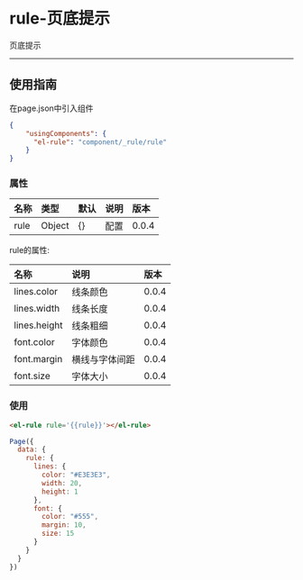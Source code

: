 # rule-页底提示

页底提示

---

## 使用指南

在page.json中引入组件

```json
{
    "usingComponents": {
      "el-rule": "component/_rule/rule"
    }
}
```

### 属性

| 名称 | 类型 | 默认 | 说明 | 版本 |
| :--- | :--- | :--- | :--- | :--- |
| rule | Object | {} | 配置 | 0.0.4 |

rule的属性:

| 名称 | 说明 | 版本 |
| :--- | :--- | :--- |
| lines.color | 线条颜色 | 0.0.4 |
| lines.width | 线条长度 | 0.0.4 |
| lines.height | 线条粗细 | 0.0.4 |
| font.color | 字体颜色 | 0.0.4 |
| font.margin | 横线与字体间距 | 0.0.4 |
| font.size | 字体大小 | 0.0.4 |

### 使用

```html
<el-rule rule='{{rule}}'></el-rule>
```

```js
Page({
  data: {
    rule: {
      lines: {
        color: "#E3E3E3",
        width: 20,
        height: 1
      },
      font: {
        color: "#555",
        margin: 10,
        size: 15
      }
    }
  }
})
```



